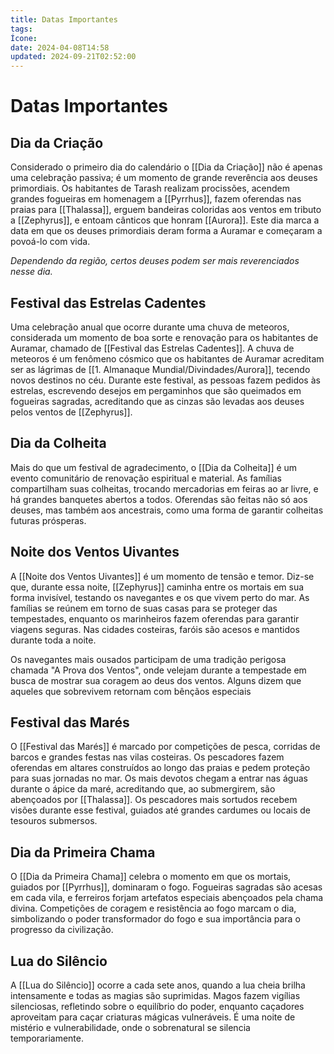 ```yaml
---
title: Datas Importantes
tags: 
Ícone: 
date: 2024-04-08T14:58
updated: 2024-09-21T02:52:00
---
```


# Datas Importantes

## Dia da Criação
Considerado o primeiro dia do calendário o [[Dia da Criação]] não é apenas uma celebração passiva; é um momento de grande reverência aos deuses primordiais. Os habitantes de Tarash realizam procissões, acendem grandes fogueiras em homenagem a [[Pyrrhus]], fazem oferendas nas praias para [[Thalassa]], erguem bandeiras coloridas aos ventos em tributo a [[Zephyrus]], e entoam cânticos que honram [[Aurora]]. Este dia marca a data em que os deuses primordiais deram forma a Auramar e começaram a povoá-lo com vida.

*Dependendo da região, certos deuses podem ser mais reverenciados nesse dia.*

## Festival das Estrelas Cadentes
Uma celebração anual que ocorre durante uma chuva de meteoros, considerada um momento de boa sorte e renovação para os habitantes de Auramar, chamado de [[Festival das Estrelas Cadentes]].
A chuva de meteoros é um fenômeno cósmico que os habitantes de Auramar acreditam ser as lágrimas de [[1. Almanaque Mundial/Divindades/Aurora]], tecendo novos destinos no céu. Durante este festival, as pessoas fazem pedidos às estrelas, escrevendo desejos em pergaminhos que são queimados em fogueiras sagradas, acreditando que as cinzas são levadas aos deuses pelos ventos de [[Zephyrus]].

## Dia da Colheita
Mais do que um festival de agradecimento, o [[Dia da Colheita]] é um evento comunitário de renovação espiritual e material. As famílias compartilham suas colheitas, trocando mercadorias em feiras ao ar livre, e há grandes banquetes abertos a todos. Oferendas são feitas não só aos deuses, mas também aos ancestrais, como uma forma de garantir colheitas futuras prósperas.

## Noite dos Ventos Uivantes
A [[Noite dos Ventos Uivantes]] é um momento de tensão e temor. Diz-se que, durante essa noite, [[Zephyrus]] caminha entre os mortais em sua forma invisível, testando os navegantes e os que vivem perto do mar. As famílias se reúnem em torno de suas casas para se proteger das tempestades, enquanto os marinheiros fazem oferendas para garantir viagens seguras. Nas cidades costeiras, faróis são acesos e mantidos durante toda a noite.

Os navegantes mais ousados participam de uma tradição perigosa chamada "A Prova dos Ventos", onde velejam durante a tempestade em busca de mostrar sua coragem ao deus dos ventos. Alguns dizem que aqueles que sobrevivem retornam com bênçãos especiais

## Festival das Marés
O [[Festival das Marés]] é marcado por competições de pesca, corridas de barcos e grandes festas nas vilas costeiras. Os pescadores fazem oferendas em altares construídos ao longo das praias e pedem proteção para suas jornadas no mar. Os mais devotos chegam a entrar nas águas durante o ápice da maré, acreditando que, ao submergirem, são abençoados por [[Thalassa]].
Os pescadores mais sortudos recebem visões durante esse festival, guiados até grandes cardumes ou locais de tesouros submersos.

## Dia da Primeira Chama
O [[Dia da Primeira Chama]] celebra o momento em que os mortais, guiados por [[Pyrrhus]], dominaram o fogo. Fogueiras sagradas são acesas em cada vila, e ferreiros forjam artefatos especiais abençoados pela chama divina. Competições de coragem e resistência ao fogo marcam o dia, simbolizando o poder transformador do fogo e sua importância para o progresso da civilização.

## Lua do Silêncio
A [[Lua do Silêncio]] ocorre a cada sete anos, quando a lua cheia brilha intensamente e todas as magias são suprimidas. Magos fazem vigílias silenciosas, refletindo sobre o equilíbrio do poder, enquanto caçadores aproveitam para caçar criaturas mágicas vulneráveis. É uma noite de mistério e vulnerabilidade, onde o sobrenatural se silencia temporariamente.
